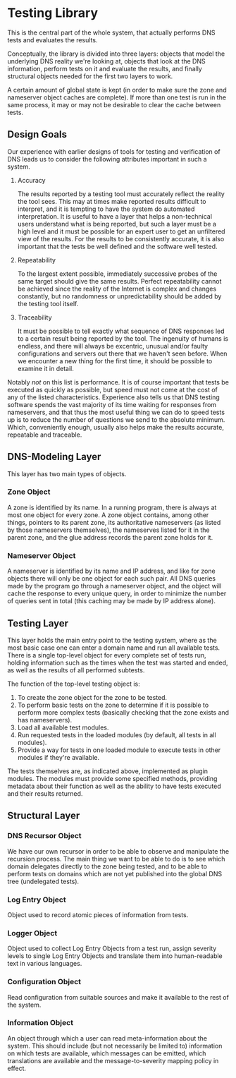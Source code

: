 # Testing Library

This is the central part of the whole system, that actually performs DNS tests and evaluates the results.

Conceptually, the library is divided into three layers: objects that model the underlying DNS reality we're looking at, objects that look at the DNS information, perform tests on it and evaluate the results, and finally structural objects needed for the first two layers to work.

A certain amount of global state is kept (in order to make sure the zone and nameserver object caches are complete). If more than one test is run in the same process, it may or may not be desirable to clear the cache between tests.

## Design Goals

Our experience with earlier designs of tools for testing and verification of DNS leads us to consider the following attributes important in such a system.

1. Accuracy

    The results reported by a testing tool must accurately reflect the reality the tool sees. This may at times make reported results difficult to interpret, and it is tempting to have the system do automated interpretation. It is useful to have a layer that helps a non-technical users understand what is being reported, but such a layer must be a high level and it must be possible for an expert user to get an unfiltered view of the results. For the results to be consistently accurate, it is also important that the tests be well defined and the software well tested.

2. Repeatability

    To the largest extent possible, immediately successive probes of the same target should give the same results. Perfect repeatability cannot be achieved since the reality of the Internet is complex and changes constantly, but no randomness or unpredictability should be added by the testing tool itself.

3. Traceability

    It must be possible to tell exactly what sequence of DNS responses led to a certain result being reported by the tool. The ingenuity of humans is endless, and there will always be excentric, unusual and/or faulty configurations and servers out there that we haven't seen before. When we encounter a new thing for the first time, it should be possible to examine it in detail.

Notably *not* on this list is performance. It is of course important that tests be executed as quickly as possible, but speed must not come at the cost of any of the listed characteristics. Experience also tells us that DNS testing software spends the vast majority of its time waiting for responses from nameservers, and that thus the most useful thing we can do to speed tests up is to reduce the number of questions we send to the absolute minimum. Which, conveniently enough, usually also helps make the results accurate, repeatable and traceable.

## DNS-Modeling Layer

This layer has two main types of objects.

### Zone Object

A zone is identified by its name. In a running program, there is always at most one object for every zone. A zone object contains, among other things, pointers to its parent zone, its authoritative nameservers (as listed by those nameservers themselves), the nameserves listed for it in the parent zone, and the glue address records the parent zone holds for it.

### Nameserver Object

A nameserver is identified by its name and IP address, and like for zone objects there will only be one object for each such pair. All DNS queries made by the program go through a nameserver object, and the object will cache the response to every unique query, in order to minimize the number of queries sent in total (this caching may be made by IP address alone).

## Testing Layer

This layer holds the main entry point to the testing system, where as the most basic case one can enter a domain name and run all available tests. There is a single top-level object for every complete set of tests run, holding information such as the times when the test was started and ended, as well as the results of all performed subtests.

The function of the top-level testing object is:

1. To create the zone object for the zone to be tested.
2. To perform basic tests on the zone to determine if it is possible to perform more complex tests (basically checking that the zone exists and has nameservers).
3. Load all available test modules.
4. Run requested tests in the loaded modules (by default, all tests in all modules).
5. Provide a way for tests in one loaded module to execute tests in other modules if they're available.

The tests themselves are, as indicated above, implemented as plugin modules. The modules must provide some specified methods, providing metadata about their function as well as the ability to have tests executed and their results returned.

## Structural Layer

### DNS Recursor Object

We have our own recursor in order to be able to observe and manipulate the recursion process. The main thing we want to be able to do is to see which domain delegates directly to the zone being tested, and to be able to perform tests on domains which are not yet published into the global DNS tree (undelegated tests).

### Log Entry Object

Object used to record atomic pieces of information from tests.

### Logger Object

Object used to collect Log Entry Objects from a test run, assign severity levels to single Log Entry Objects and translate them into human-readable text in various languages.

### Configuration Object

Read configuration from suitable sources and make it available to the rest of the system.

### Information Object

An object through which a user can read meta-information about the system. This should include (but not necessarily be limited to) information on which tests are available, which messages can be emitted, which translations are available and the message-to-severity mapping policy in effect.